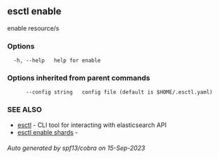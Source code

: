 ## esctl enable

enable resource/s

### Options

```
  -h, --help   help for enable
```

### Options inherited from parent commands

```
      --config string   config file (default is $HOME/.esctl.yaml)
```

### SEE ALSO

* [esctl](esctl.md)	 - CLI tool for interacting with elasticsearch API
* [esctl enable shards](esctl_enable_shards.md)	 - 

###### Auto generated by spf13/cobra on 15-Sep-2023
